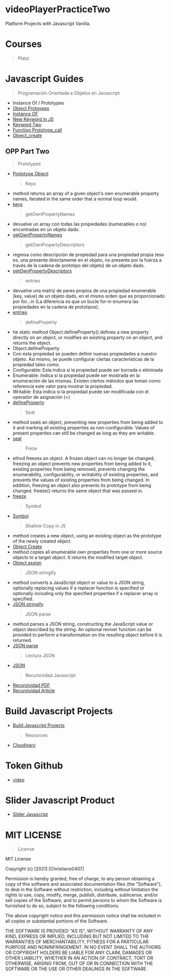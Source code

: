 # videoPlayerPracticeTwo

Platform Projects with Javascript Vanilla.

# Courses

> Platzi

# Javascript Guides

> Programación Orientada a Objetos en Javascript

- Instance Of / Prototypes
- [Object Protoypes](https://developer.mozilla.org/en-US/docs/Learn/JavaScript/Objects/Object_prototypes)
- [Instance OF](https://developer.mozilla.org/en-US/docs/Web/JavaScript/Reference/Operators/instanceof)
- [New Keyword in JS](https://stackoverflow.com/questions/1646698/what-is-the-new-keyword-in-javascript)
- [Keyword Two](https://www.liip.ch/en/blog/why-i-dont-use-the-javascript-new-keyword)
- [Function Prototype_call](https://developer.mozilla.org/en-US/docs/Web/JavaScript/Reference/Global_Objects/Function/call)
- [Object_create](https://developer.mozilla.org/en-US/docs/Web/JavaScript/Reference/Global_Objects/Object/create#Polyfill)

## OPP Part Two

> Prototypes

- [Prototype Object](https://developer.mozilla.org/en-US/docs/Web/JavaScript/Reference/Global_Objects/Object)
  > Keys
- method returns an array of a given object's own enumerable property names, iterated in the same order that a normal loop would.
- [keys](https://developer.mozilla.org/en-US/docs/Web/JavaScript/Reference/Global_Objects/Object/keys)
  > getOwnPropertyNames
- devuelve un array con todas las propiedades (numerables o no) encontradas en un objeto dado.
- [getOwnPropertyNames](https://developer.mozilla.org/es/docs/Web/JavaScript/Reference/Global_Objects/Object/getOwnPropertyNames)
  > getOwnPropertyDescriptors
- regresa como descripción de propiedad para una propiedad propia (eso es, una presente directamente en el objeto, no presente por la fuerza a través de la cadena de prototipo del objeto) de un objeto dado.
- [getOwnPropertyDescriptors](https://developer.mozilla.org/es/docs/Web/JavaScript/Reference/Global_Objects/Object/getOwnPropertyDescriptor)
  > entries
- devuelve una matriz de pares propios de una propiedad enumerable [key, value] de un objeto dado, en el mismo orden que es proporcionado por for...in (La diferencia es que un bucle for-in enumera las propiedades en la cadena de prototipos).
- [entries](https://developer.mozilla.org/es/docs/Web/JavaScript/Reference/Global_Objects/Object/entries)
  > defineProperty
- he static method Object.defineProperty() defines a new property directly on an object, or modifies an existing property on an object, and returns the object.
- Object.defineProperty
- Con esta propiedad se pueden definir nuevas propiedades a nuestro objeto. Así mismo, se puede configurar ciertas características de la propiedad tales como:
- Configurable: Esta indica si la propiedad puede ser borrada o eliminada
- Enumerable: Indica si la propiedad puede ser mostrada en la enumeración de las mismas. Existen ciertos métodos que toman como referencia este valor para mostrar la propiedad.
- Writable: Esta indica si la propiedad puede ser modificada con el operador de asignación (=)
- [defineProperty](https://developer.mozilla.org/en-US/docs/Web/JavaScript/Reference/Global_Objects/Object/defineProperty)
  > Seal
- method seals an object, preventing new properties from being added to it and marking all existing properties as non-configurable. Values of present properties can still be changed as long as they are writable.
- [seal](https://developer.mozilla.org/en-US/docs/Web/JavaScript/Reference/Global_Objects/Object/seal)
  > Freze
- ethod freezes an object. A frozen object can no longer be changed; freezing an object prevents new properties from being added to it, existing properties from being removed, prevents changing the enumerability, configurability, or writability of existing properties, and prevents the values of existing properties from being changed. In addition, freezing an object also prevents its prototype from being changed. freeze() returns the same object that was passed in.
- [freeze](https://developer.mozilla.org/en-US/docs/Web/JavaScript/Reference/Global_Objects/Object/freeze)
  > Symbol
- [Symbol](https://developer.mozilla.org/en-US/docs/Web/JavaScript/Reference/Global_Objects/Symbol)
  > Shallow Copy in JS
- method creates a new object, using an existing object as the prototype of the newly created object.
- [Object Create](https://developer.mozilla.org/en-US/docs/Web/JavaScript/Reference/Global_Objects/Object/create)
- method copies all enumerable own properties from one or more source objects to a target object. It returns the modified target object.
- [Object assign](https://developer.mozilla.org/en-US/docs/Web/JavaScript/Reference/Global_Objects/Object/assign)
  > JSON stringify
- method converts a JavaScript object or value to a JSON string, optionally replacing values if a replacer function is specified or optionally including only the specified properties if a replacer array is specified.
- [JSON stringify](https://developer.mozilla.org/en-US/docs/Web/JavaScript/Reference/Global_Objects/JSON/stringify)
  > JSON parse
- method parses a JSON string, constructing the JavaScript value or object described by the string. An optional reviver function can be provided to perform a transformation on the resulting object before it is returned.
- [JSON parse](https://developer.mozilla.org/en-US/docs/Web/JavaScript/Reference/Global_Objects/JSON/parse)
  > Lectura JSON
- [JSON](https://medium.com/@pmzubar/why-json-parse-json-stringify-is-a-bad-practice-to-clone-an-object-in-javascript-b28ac5e36521)
  > Recursividad Javascript
- [Recursividad PDF](https://www.uv.mx/personal/ocastillo/files/2011/04/Recursividad.pdf)
- [Recursividad Article](https://infseg.com/informatica/recursividad-cuando-debo-utilizarla/)

# Build Javascript Projects

- [Build Javascript Projects](https://www.youtube.com/watch?v=3PHXvlpOkf4&t=2651s)
  > Resources
- [Cloudinary](https://cloudinary.com/)

# Token Github

- [video](https://www.youtube.com/watch?v=hlYkxZrdeBI)

# Slider Javascript Product

- [Slider Javascript](https://www.youtube.com/watch?v=LPBGK1gqXoU&t=8s)

# MIT LICENSE

> License

MIT License

Copyright (c) [2021] [Christiano0407]

Permission is hereby granted, free of charge, to any person obtaining a copy of this software and associated documentation files (the "Software"), to deal in the Software without restriction, including without limitation the rights to use, copy, modify, merge, publish, distribute, sublicense, and/or sell copies of the Software, and to permit persons to whom the Software is furnished to do so, subject to the following conditions:

The above copyright notice and this permission notice shall be included in all copies or substantial portions of the Software.

THE SOFTWARE IS PROVIDED "AS IS", WITHOUT WARRANTY OF ANY KIND, EXPRESS OR IMPLIED, INCLUDING BUT NOT LIMITED TO THE WARRANTIES OF MERCHANTABILITY, FITNESS FOR A PARTICULAR PURPOSE AND NONINFRINGEMENT. IN NO EVENT SHALL THE AUTHORS OR COPYRIGHT HOLDERS BE LIABLE FOR ANY CLAIM, DAMAGES OR OTHER LIABILITY, WHETHER IN AN ACTION OF CONTRACT, TORT OR OTHERWISE, ARISING FROM, OUT OF OR IN CONNECTION WITH THE SOFTWARE OR THE USE OR OTHER DEALINGS IN THE SOFTWARE.
